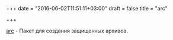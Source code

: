 +++
date = "2016-06-02T11:51:11+03:00"
draft = false
title = "arc"

+++

<p><a href="https://github.com/wg/arc">arc</a>&nbsp;- Пакет для создания защищенных архивов.</p>

